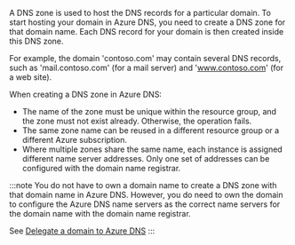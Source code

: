 A DNS zone is used to host the DNS records for a particular domain. To start hosting your domain in Azure DNS, you need to create a DNS zone for that domain name. Each DNS record for your domain is then created inside this DNS zone.

For example, the domain 'contoso.com' may contain several DNS records, such as 'mail.contoso.com' (for a mail server) and 'www.contoso.com' (for a web site).

When creating a DNS zone in Azure DNS:
- The name of the zone must be unique within the resource group, and the zone must not exist already. Otherwise, the operation fails.
- The same zone name can be reused in a different resource group or a different Azure subscription.
- Where multiple zones share the same name, each instance is assigned different name server addresses. Only one set of addresses can be configured with the domain name registrar.

:::note
You do not have to own a domain name to create a DNS zone with that domain name in Azure DNS. However, you do need to own the domain to configure the Azure DNS name servers as the correct name servers for the domain name with the domain name registrar.

See [Delegate a domain to Azure DNS](https://learn.microsoft.com/en-us/azure/dns/dns-domain-delegation)
:::
